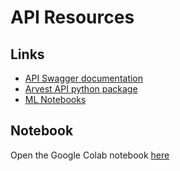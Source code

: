 # API Resources

## Links
- [API Swagger documentation](https://api.arvest.app/api)
- [Arvest API python package](https://github.com/ARVEST-APP/arvest-api)
- [ML Notebooks](https://github.com/ARVEST-APP/ml-notebooks)

## Notebook
Open the Google Colab notebook [here](https://colab.research.google.com/github/ARVEST-APP/ml-notebooks/blob/main/_colab/workflows/distant-viewing/03-Video-Decomposition-Clustering/03-Video-Decomposition-Clustering.ipynb) 